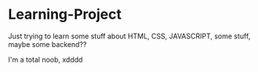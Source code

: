 # Learning-Project
Just trying to learn some stuff about HTML, CSS, JAVASCRIPT, some stuff, maybe some backend??

I'm a total noob, xdddd